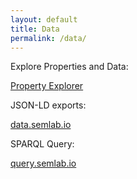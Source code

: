 ```yaml
---
layout: default
title: Data
permalink: /data/
---
```

Explore Properties and Data:

[Property Explorer](https://semlab.io/property-explorer/)



JSON-LD exports:

[data.semlab.io](https://data.semlab.io)



SPARQL Query:

[query.semlab.io](https://query.semlab.io/)
